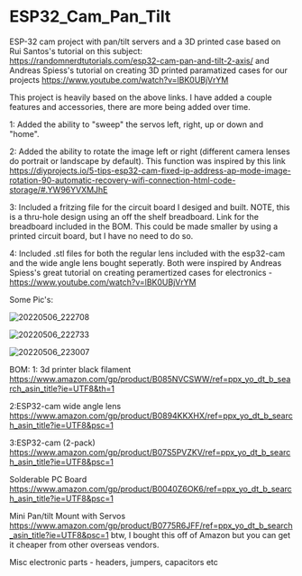 # ESP32_Cam_Pan_Tilt

ESP-32 cam project with pan/tilt servers and a 3D printed case based on 
Rui Santos's tutorial on this subject:
https://randomnerdtutorials.com/esp32-cam-pan-and-tilt-2-axis/
and Andreas Spiess's tutorial on creating 3D printed paramatized cases for our projects https://www.youtube.com/watch?v=lBK0UBjVrYM

This project is heavily based on the  above links. I have added a couple features and accessories, there are more being added over time.

1: Added the ability to "sweep" the servos left, right, up or down and "home".

2: Added the ability to rotate the image left or right (different camera lenses do portrait or landscape by default). This function was inspired by this link
https://diyprojects.io/5-tips-esp32-cam-fixed-ip-address-ap-mode-image-rotation-90-automatic-recovery-wifi-connection-html-code-storage/#.YW96YVXMJhE

3: Included a fritzing file for the circuit board I desiged and built. NOTE, this is a thru-hole design using an off the shelf breadboard. Link for the breadboard included in the BOM. This could be made smaller by using a printed circuit board, but I have no need to do so.

4: Included .stl files for both the regular lens included with the esp32-cam and the wide angle lens bought seperatly. Both were inspired by Andreas Spiess's great tutorial on creating peramertized cases for electronics - https://www.youtube.com/watch?v=lBK0UBjVrYM

Some Pic's:

![20220506_222708](https://user-images.githubusercontent.com/31168214/167240507-1534a5f7-2af8-4ee1-83a0-ae81b6e803d7.jpg)

![20220506_222733](https://user-images.githubusercontent.com/31168214/167240512-dd1db737-fcff-44f2-a638-5a24873fa72e.jpg)

![20220506_223007](https://user-images.githubusercontent.com/31168214/167240514-2c0a2f19-33b8-47d3-b4a8-234b3589b61f.jpg)

BOM:
1: 3d printer black filament https://www.amazon.com/gp/product/B085NVCSWW/ref=ppx_yo_dt_b_search_asin_title?ie=UTF8&th=1

2:ESP32-cam wide angle lens
https://www.amazon.com/gp/product/B0894KKXHX/ref=ppx_yo_dt_b_search_asin_title?ie=UTF8&psc=1

3:ESP32-cam (2-pack) 
https://www.amazon.com/gp/product/B07S5PVZKV/ref=ppx_yo_dt_b_search_asin_title?ie=UTF8&psc=1

Solderable PC Board
https://www.amazon.com/gp/product/B0040Z6OK6/ref=ppx_yo_dt_b_search_asin_title?ie=UTF8&psc=1

Mini Pan/tilt Mount with Servos
https://www.amazon.com/gp/product/B0775R6JFF/ref=ppx_yo_dt_b_search_asin_title?ie=UTF8&psc=1
btw, I bought this off of Amazon but you can get it cheaper from other overseas vendors.

Misc electronic parts - headers, jumpers, capacitors etc



